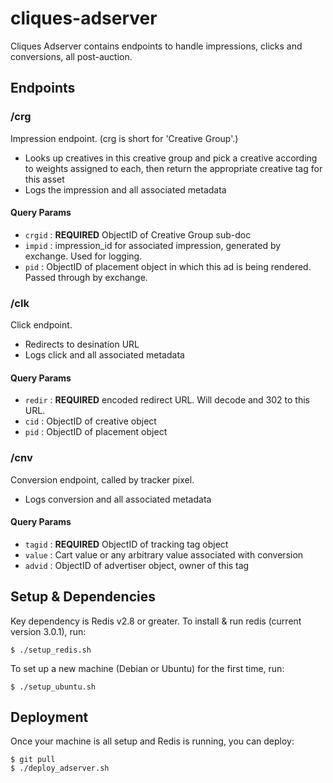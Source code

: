 # cliques-adserver
Cliques Adserver contains endpoints to handle impressions, clicks and conversions, all post-auction.

## Endpoints

### /crg
Impression endpoint. (crg is short for 'Creative Group'.)  

- Looks up creatives in this creative group and pick a creative according to weights assigned to each, then return the appropriate creative tag for this asset
- Logs the impression and all associated metadata 
 
#### Query Params
- `crgid` :  **REQUIRED** ObjectID of Creative Group sub-doc
- `impid` :  impression_id for associated impression, generated by exchange. Used for logging.
- `pid`   :  ObjectID of placement object in which this ad is being rendered. Passed through by exchange.


### /clk
Click endpoint.

- Redirects to desination URL
- Logs click and all associated metadata

#### Query Params
- `redir` :  **REQUIRED** encoded redirect URL. Will decode and 302 to this URL.
- `cid` :  ObjectID of creative object
- `pid`   :  ObjectID of placement object

### /cnv
Conversion endpoint, called by tracker pixel.

- Logs conversion and all associated metadata

#### Query Params
- `tagid` :  **REQUIRED** ObjectID of tracking tag object
- `value` :  Cart value or any arbitrary value associated with conversion
- `advid` :  ObjectID of advertiser object, owner of this tag

## Setup & Dependencies
Key dependency is Redis v2.8 or greater.  To install & run redis (current version 3.0.1), run:
```
$ ./setup_redis.sh
```
To set up a new machine (Debian or Ubuntu) for the first time, run:
```
$ ./setup_ubuntu.sh
```

## Deployment
Once your machine is all setup and Redis is running, you can deploy:

```
$ git pull
$ ./deploy_adserver.sh
```




